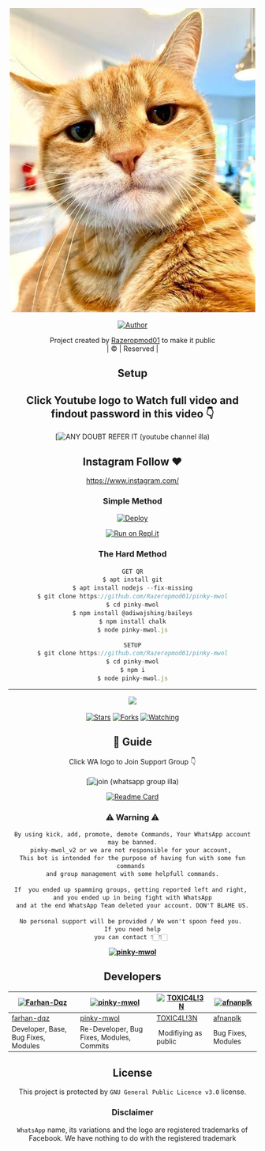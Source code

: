 <div align="center">

 </a>
</p>
<div align="center">
  <p align="center">
<img src=Razerop_bot.jpeg>
</p>
  <p align="center">
<a href="https://github.com/Razeropmod01"><img title="Author" src="https://img.shields.io/badge/Author-Razeropmod01/pinky-mwol?color=blue&style=for-the-badge&logo=whatsapp"></a>
</p>
</div>
<p align="center">
Project created by <a href="https://github.com/Razeropmod01">Razeropmod01</a> to make it public
    <br>
       | © |
        Reserved |
    <br> 
</p>

## Setup
<div align="center"> 


## Click Youtube logo to Watch full video and findout password in this video 👇

 [![ANY DOUBT REFER IT](https://www.linkpicture.com/q/YouTube-Logo-700x394.png) (youtube channel illa)


## Instagram  Follow ❤️

https://www.instagram.com/

  ### Simple Method
  
[![Deploy](https://www.herokucdn.com/deploy/button.svg)](https://heroku.com/deploy?template=https://github.com/Razeropmod01/Amal_ser.git)



  
[![Run on Repl.it](https://repl.it/badge/github/quiec/whatsAlfa)](https://replit.com/@pinky-mwol/pinky-mwol)
  
### The Hard Method
```js
GET QR
$ apt install git
$ apt install nodejs --fix-missing
$ git clone https://github.com/Razeropmod01/pinky-mwol
$ cd pinky-mwol
$ npm install @adiwajshing/baileys
$ npm install chalk
$ node pinky-mwol.js
```
      
```js
SETUP
$ git clone https://github.com/Razeropmod01/pinky-mwol
$ cd pinky-mwol
$ npm i
$ node pinky-mwol.js
```

----

  <p align="center">
  <a href="httsp://github.com/Razeropmod01/pinky-mwol">
    
<a href="https://github.com/Razeropmod01/followers">
<img src="https://img.shields.io/github/repo-size/Razeropmod01/pinky-mwol?color=green&label=Repo%20total%20size&style=plastic">
<p align="center">
<a href="https://github.com/Razeropmod01/followers"
<img title="Followers" src="https://img.shields.io/github/followers/Razeropmod01?color=blue&style=flat-square"></a>
<a href="https://github.com/Razeropmod01/pinky-mwol/stargazers/"><img title="Stars" src="https://img.shields.io/github/stars/Razeropmod01/pinky-mwol?color=blue&style=flat-square"></a>
<a href="https://github.com/Razeropmod01/pinky-mwol/network/members"><img title="Forks" src="https://img.shields.io/github/forks/Razeropmod01/pinky-mwol?color=blue&style=flat-square"></a>
<a href="https://github.com/Razeropmod01/pinky-mwol/watchers"><img title="Watching" src="https://img.shields.io/github/watchers/Razeropmod01/pinky-mwol?label=Watchers&color=blue&style=flat-square"></a>
</p>

## 📢 Guide
Click WA logo to Join Support Group 👇
    <br>
<br>
  [![join](https://github.com/Alien-alfa/PublicBot/blob/main/wlogo.svg.png) (whatsapp group illa)
  <div align="center">
       
  [![Readme Card](https://github-readme-stats.vercel.app/api/pin/?username=Razeropmod01&repo=pinky-mwol&theme=nightowl)](https://github.com/Razeropmod01/pinky-mwol)
  </div>
    
### ⚠ Warning ⚠

```
By using kick, add, promote, demote Commands, Your WhatsApp account may be banned.
pinky-mwol_v2 or we are not responsible for your account, 
This bot is intended for the purpose of having fun with some fun commands 
and group management with some helpfull commands.

If  you ended up spamming groups, getting reported left and right, 
and you ended up in being fight with WhatsApp
and at the end WhatsApp Team deleted your account. DON'T BLAME US.

No personal support will be provided / We won't spoon feed you. 
If you need help
you can contact 👇🏻👇🏻 
```
**[![pinky-mwol](https://www.linkpicture.com/q/WHTSPP-LOGO.png)](http://wa.me/917025817637?text=Can%20you%20help%20bro)**

## Developers
  <div align="center">
    
  [![Farhan-Dqz](https://github.com/farhan-dqz.png?size=100)](https://github.com/farhan-dqz) | [![pinky-mwol](https://github.com/Razeropmod01.png?size=100)](https://github.com/Razeropmod01) |  [![TOXIC4L!3N](https://github.com/Alien-alfa.png?size=100)](https://github.com/AI-VIKI) | [![afnanplk](https://github.com/afnanplk.png?size=100)](https://github.com/afnanplk) 
----|----|----|----
[farhan-dqz](https://github.com/farhan-dqz) | [pinky-mwol](https://github.com/Razeropmod01) | [TOXIC4L!3N](https://github.com/AI-VIKI) | [afnanplk](https://github.com/afnanplk) 
Developer, Base, Bug Fixes, Modules| Re-Developer, Bug Fixes, Modules, Commits |  Modifiying  as   public | Bug Fixes, Modules 
  </div>
    


## License
This project is protected by `GNU General Public Licence v3.0` license.

### Disclaimer
`WhatsApp` name, its variations and the logo are registered trademarks of Facebook. We have nothing to do with the registered trademark
